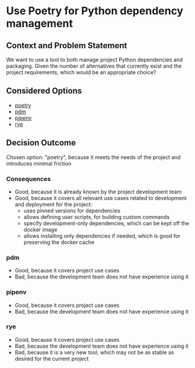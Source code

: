 # Use Poetry for Python dependency management

## Context and Problem Statement

We want to use a tool to both manage project Python dependencies and packaging. Given the number of alternatives that
currently exist and the project requirements, which would be an appropriate choice?


## Considered Options

- [poetry](https://python-poetry.org/)
- [pdm](https://pdm-project.org/latest/)
- [pipenv](https://pipenv.pypa.io/en/latest/)
- [rye](https://rye-up.com/)


## Decision Outcome

Chosen option: "poetry", because it meets the needs of the project and introduces minimal friction


### Consequences

- Good, because it is already known by the project development team
- Good, because it covers all relevant use cases related to development and deployment for the project:
  - uses pinned versions for dependencies
  - allows defining user scripts, for building custom commands
  - specify development-only dependencies, which can be kept off the docker image
  - allows installing only dependencies if needed, which is good for preserving the docker cache


### pdm

- Good, because it covers project use cases
- Bad, because the development team does not have experience using it


### pipenv

- Good, because it covers project use cases
- Bad, because the development team does not have experience using it


### rye

- Good, because it covers project use cases
- Bad, because the development team does not have experience using it
- Bad, because it is a very new tool, which may not be as stable as desired for the current project
